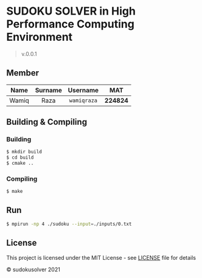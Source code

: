 # SUDOKU SOLVER in High Performance Computing Environment

> v.0.0.1

## Member 

|     Name     |  Surname  |       Username       |    MAT     |
| :----------: | :-------: | :------------------: | :--------: |
|    Wamiq     |    Raza   |       `wamiqraza`    | **224824** |

## Building & Compiling

### Building

```bash
$ mkdir build
$ cd build
$ cmake ..
```

### Compiling

```
$ make
```

## Run

```bash
$ mpirun -np 4 ./sudoku --input=./inputs/0.txt
```


## License

This project is licensed under the MIT License - see [LICENSE](LICENSE) file for details

&copy; sudokusolver 2021

